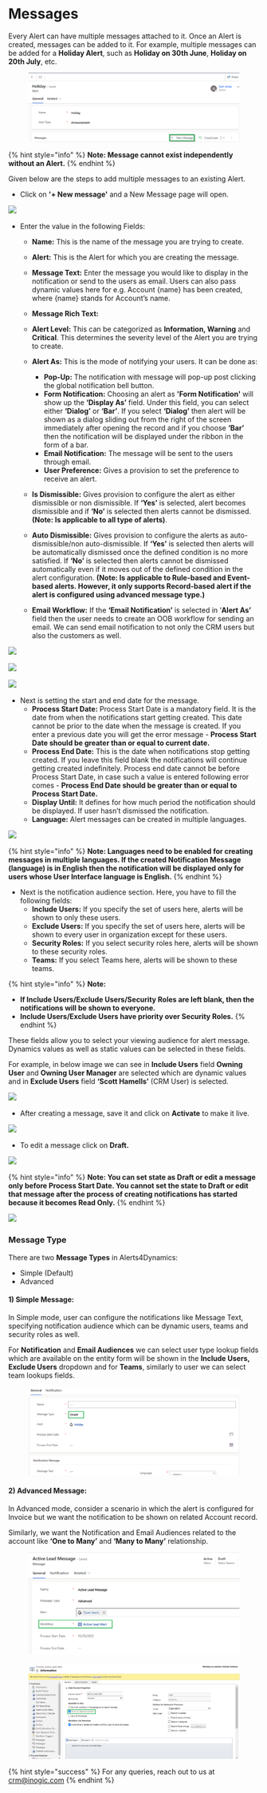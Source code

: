# Messages

Every Alert can have multiple messages attached to it. Once an Alert is created, messages can be added to it. For example, multiple messages can be added for a **Holiday Alert**, such as **Holiday on 30th June**, **Holiday on 20th July**, etc.

<figure><img src="../../.gitbook/assets/Message 1.png" alt=""><figcaption></figcaption></figure>

{% hint style="info" %}
**Note: Message cannot exist independently without an Alert.**
{% endhint %}

Given below are the steps to add multiple messages to an existing Alert.

* Click on **'+ New message'** and a New Message page will open.

![](../../.gitbook/assets/Message\_2.png)

*   Enter the value in the following Fields:

    * **Name:** This is the name of the message you are trying to create.&#x20;
    * **Alert:** This is the Alert for which you are creating the message.&#x20;
    * **Message Text:** Enter the message you would like to display in the notification or send to the users as email. Users can also pass dynamic values here for e.g. Account {name} has been created, where {name} stands for Account’s name.&#x20;
    * &#x20;**Message Rich Text:**&#x20;
    * **Alert Level:** This can be categorized as **Information, Warning** and **Critical**. This determines the severity level of the Alert you are trying to create.&#x20;
    *   **Alert As:** This is the mode of notifying your users. It can be done as:&#x20;

        * **Pop-Up:** The notification with message will pop-up post clicking the global notification bell button.&#x20;
        * **Form Notification:** Choosing an alert as **'Form Notification'** will show up the **‘Display As’** field. Under this field, you can select either **‘Dialog’** or **‘Bar’**. If you select **‘Dialog’** then alert will be shown as a dialog sliding out from the right of the screen immediately after opening the record and if you choose **‘Bar’** then the notification will be displayed under the ribbon in the form of a bar.
        * **Email Notification:** The message will be sent to the users through email.
        * **User Preference:** Gives a provision to set the preference to receive an alert.


    * **Is Dismissible:** Gives provision to configure the alert as either dismissible or non dismissible. If **‘Yes’** is selected, alert becomes dismissible and if **‘No’** is selected then alerts cannot be dismissed. **(Note: Is applicable to all type of alerts)**.
    * **Auto Dismissible:** Gives provision to configure the alerts as auto-dismissible/non auto-dismissible. If **‘Yes’** is selected then alerts will be automatically dismissed once the defined condition is no more satisfied. If **‘No’** is selected then alerts cannot be dismissed automatically even if it moves out of the defined condition in the alert configuration. **(Note: Is applicable to Rule-based and Event-based alerts. However, it only supports Record-based alert if the alert is configured using advanced message type.)**
    * **Email Workflow:** If the **‘Email Notification’** is selected in ‘**Alert As’** field then the user needs to create an OOB workflow for sending an email. We can send email notification to not only the CRM users but also the customers as well.



![](../../.gitbook/assets/Message\_3.png)

![](../../.gitbook/assets/Message\_4.png)

![](../../.gitbook/assets/Message\_5.png)

* Next is setting the start and end date for the message.
  * **Process Start Date:** Process Start Date is a mandatory field. It is the date from when the notifications start getting created. This date cannot be prior to the date when the message is created. If you enter a previous date you will get the error message - **Process Start Date should be greater than or equal to current date.**&#x20;
  * **Process End Date:** This is the date when notifications stop getting created. If you leave this field blank the notifications will continue getting created indefinitely. Process end date cannot be before Process Start Date, in case such a value is entered following error comes - **Process End Date should be greater than or equal to Process Start Date.**&#x20;
  * **Display Until:** It defines for how much period the notification should be displayed. If user hasn’t dismissed the notification.&#x20;
  * **Language:** Alert messages can be created in multiple languages.

![](../../.gitbook/assets/Message\_6.png)

{% hint style="info" %}
**Note: Languages need to be enabled for creating messages in multiple languages. If the created Notification Message (language) is in English then the notification will be displayed only for users whose User Interface language is English.**
{% endhint %}

* Next is the notification audience section. Here, you have to fill the following fields:
  * **Include Users:** If you specify the set of users here, alerts will be shown to only these users.
  * **Exclude Users:** If you specify the set of users here, alerts will be shown to every user in organization except for these users.&#x20;
  * **Security Roles:** If you select security roles here, alerts will be shown to these security roles.
  * **Teams:** If you select Teams here, alerts will be shown to these teams.

{% hint style="info" %}
**Note:**

* **If Include Users/Exclude Users/Security Roles are left blank, then the notifications will be shown to everyone.**&#x20;
* **Include Users/Exclude Users have priority over Security Roles.**
{% endhint %}

These fields allow you to select your viewing audience for alert message. Dynamics values as well as static values can be selected in these fields.&#x20;

For example, in below image we can see in **Include Users** field **Owning User** and **Owning User Manager** are selected which are dynamic values and in **Exclude Users** field **‘Scott Hamells’** (CRM User) is selected.

![](../../.gitbook/assets/Message\_7.png)

* After creating a message, save it and click on **Activate** to make it live.

![](../../.gitbook/assets/Message\_8.png)

* To edit a message click on **Draft.**&#x20;

![](../../.gitbook/assets/Message\_9.png)

{% hint style="info" %}
**Note: You can set state as Draft or edit a message only before Process Start Date. You cannot set the state to Draft or edit that message after the process of creating notifications has started because it becomes Read Only.**
{% endhint %}

![](../../.gitbook/assets/Message\_10.png)



### Message Type

There are two **Message Types** in Alerts4Dynamics:

* Simple (Default)
* Advanced

#### 1) Simple Message:

In Simple mode, user can configure the notifications like Message Text, specifying notification audience which can be dynamic users, teams and security roles as well.&#x20;

For **Notification** and **Email Audiences** we can select user type lookup fields which are available on the entity form will be shown in the **Include Users, Exclude Users** dropdown and for **Teams**, similarly to user we can select team lookups fields.

<figure><img src="../../.gitbook/assets/simple message.png" alt=""><figcaption></figcaption></figure>

#### 2) Advanced Message:

In Advanced mode, consider a scenario in which the alert is configured for Invoice but we want the notification to be shown on related Account record.&#x20;

Similarly, we want the Notification and Email Audiences related to the account like **‘One to Many’** and **‘Many to Many’** relationship.

<figure><img src="../../.gitbook/assets/advance message.png" alt=""><figcaption></figcaption></figure>

<figure><img src="../../.gitbook/assets/advance message 2.png" alt=""><figcaption></figcaption></figure>

{% hint style="success" %}
For any queries, reach out to us at [crm@inogic.com](mailto:crm@inogic.com)
{% endhint %}

